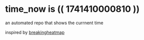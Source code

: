 # time_now is (( 1741410000810 ))

an automated repo that shows the currnent time

inspired by [breakingheatmap](https://github.com/breakingheatmap/breakingheatmap)
